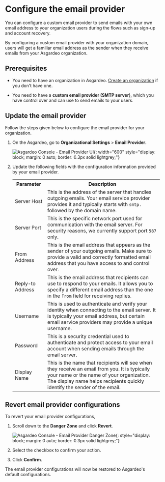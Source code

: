 # Configure the email provider

You can configure a custom email provider to send emails with your own email address to your organization users during the flows such as sign-up and account recovery.

By configuring a custom email provider with your organization domain, users will get a familiar email address as the sender when they receive emails from your Asgardeo organization.

## Prerequisites

- You need to have an organization in Asgardeo. [Create an organization]({{base_path}}/get-started/create-asgardeo-account/) if you don't have one.

- You need to have a **custom email provider (SMTP server)**, which you have control over and can use to send emails to your users.

## Update the email provider

Follow the steps given below to configure the email provider for your organization.

1. On the Asgardeo, go to **Organizational Settings** > **Email Provider**.

    ![Asgardeo Console - Email Provider UI]({{base_path}}/assets/img/guides/branding/email-provider-console-ui.png){: width="600" style="display: block; margin: 0 auto; border: 0.3px solid lightgrey;"}

2. Update the following fields with the configuration information provided by your email provider.

    <table>
        <tr>
            <th>Parameter</th>
            <th>Description</th>
        </tr>
        <tr>
            <td>Server Host</td>
            <td>
                This is the address of the server that handles outgoing emails. Your email service provider provides it and typically starts with <code>smtp.</code> followed by the domain name.
            </td>
        </tr>
        <tr>
            <td>Server Port</td>
            <td>
                This is the specific network port used for communication with the email server.
                For security reasons, we currently support port <code>587</code> only.
            </td>
        </tr>
        <tr>
            <td>From Address</td>
            <td>
                This is the email address that appears as the sender of your outgoing emails. Make sure to provide a valid and correctly formatted email address that you have access to and control over.
            </td>
        </tr>
        <tr>
            <td>Reply-to Address</td>
            <td>
                This is the email address that recipients can use to respond to your emails. It allows you to specify a different email address than the one in the <code>From</code> field for receiving replies.
            </td>
        </tr>
        <tr>
            <td>Username</td>
            <td>
                This is used to authenticate and verify your identity when connecting to the email server. It is typically your email address, but certain email service providers may provide a unique username.
            </td>
        </tr>
        <tr>
            <td>Password</td>
            <td>
                This is a security credential used to authenticate and protect access to your email account when sending emails through the email server.
            </td>
        </tr>
        <tr>
            <td>Display Name</td>
            <td>
                This is the name that recipients will see when they receive an email from you. It is typically your name or the name of your organization.
                The display name helps recipients quickly identify the sender of the email.
            </td>
        </tr>
    </table>

## Revert email provider configurations

To revert your email provider configurations,

1. Scroll down to the **Danger Zone** and click **Revert**.

    ![Asgardeo Console - Email Provider Danger Zone]({{base_path}}/assets/img/guides/branding/email-provider-danger-zone.png){: style="display: block; margin: 0 auto; border: 0.3px solid lightgrey;"}

2. Select the checkbox to confirm your action.
3. Click **Confirm**.

The email provider configurations will now be restored to Asgardeo's default configurations.
